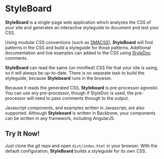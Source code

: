 # StyleBoard

**StyleBoard** is a single-page web application which analyzes the CSS
of your site and generates an interactive styleguide to document
and test your CSS.

Using modular CSS conventions (such as [SMACSS](http://smacss.com)),
**StyleBoard** will find patterns in the CSS and build a styleguide
for those patterns.
Additional documentation and live examples can added to the
CSS using [StyleDoc](StyleDoc.md) comments.

**StyleBoard** can read the same (un-minified) CSS file that
your site is using, so it will always be up-to-date.
There is no separate task to build the styleguide, because **Styleboard**
runs in the browser.

Because it reads the generated CSS, **Styleboard** is pre-processor agnostic.  
You can use any pre-processor, though if StyleDoc is used, the pre-processor
will need to pass comments through to the output.

Javascript components, and examples written in Javascript, are also supported.
Although **Styleboard** is written in Backbone, your components can be written
in any framework, including AngularJS.

## Try It Now!

Just clone the git repo and open `dist/index.html` in your browser.
With the default
configuration, **StyleBoard** builds a styleguide for its own CSS.
